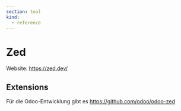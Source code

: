 ```yaml
---
section: tool
kind:
  - reference
---
```

# Zed

Website: <https://zed.dev/>

## Extensions

Für die Odoo-Entwicklung gibt es <https://github.com/odoo/odoo-zed>